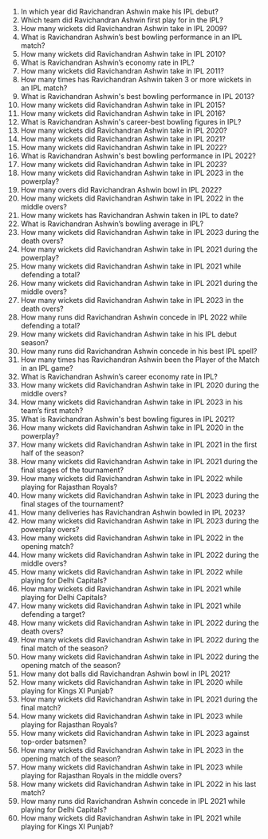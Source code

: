 1. In which year did Ravichandran Ashwin make his IPL debut?  
2. Which team did Ravichandran Ashwin first play for in the IPL?  
3. How many wickets did Ravichandran Ashwin take in IPL 2009?  
4. What is Ravichandran Ashwin’s best bowling performance in an IPL match?  
5. How many wickets did Ravichandran Ashwin take in IPL 2010?  
6. What is Ravichandran Ashwin’s economy rate in IPL?  
7. How many wickets did Ravichandran Ashwin take in IPL 2011?  
8. How many times has Ravichandran Ashwin taken 3 or more wickets in an IPL match?  
9. What is Ravichandran Ashwin's best bowling performance in IPL 2013?  
10. How many wickets did Ravichandran Ashwin take in IPL 2015?  
11. How many wickets did Ravichandran Ashwin take in IPL 2016?  
12. What is Ravichandran Ashwin's career-best bowling figures in IPL?  
13. How many wickets did Ravichandran Ashwin take in IPL 2020?  
14. How many wickets did Ravichandran Ashwin take in IPL 2021?  
15. How many wickets did Ravichandran Ashwin take in IPL 2022?  
16. What is Ravichandran Ashwin's best bowling performance in IPL 2022?  
17. How many wickets did Ravichandran Ashwin take in IPL 2023?  
18. How many wickets did Ravichandran Ashwin take in IPL 2023 in the powerplay?  
19. How many overs did Ravichandran Ashwin bowl in IPL 2022?  
20. How many wickets did Ravichandran Ashwin take in IPL 2022 in the middle overs?  
21. How many wickets has Ravichandran Ashwin taken in IPL to date?  
22. What is Ravichandran Ashwin’s bowling average in IPL?  
23. How many wickets did Ravichandran Ashwin take in IPL 2023 during the death overs?  
24. How many wickets did Ravichandran Ashwin take in IPL 2021 during the powerplay?  
25. How many wickets did Ravichandran Ashwin take in IPL 2021 while defending a total?  
26. How many wickets did Ravichandran Ashwin take in IPL 2021 during the middle overs?  
27. How many wickets did Ravichandran Ashwin take in IPL 2023 in the death overs?  
28. How many runs did Ravichandran Ashwin concede in IPL 2022 while defending a total?  
29. How many wickets did Ravichandran Ashwin take in his IPL debut season?  
30. How many runs did Ravichandran Ashwin concede in his best IPL spell?  
31. How many times has Ravichandran Ashwin been the Player of the Match in an IPL game?  
32. What is Ravichandran Ashwin’s career economy rate in IPL?  
33. How many wickets did Ravichandran Ashwin take in IPL 2020 during the middle overs?  
34. How many wickets did Ravichandran Ashwin take in IPL 2023 in his team’s first match?  
35. What is Ravichandran Ashwin's best bowling figures in IPL 2021?  
36. How many wickets did Ravichandran Ashwin take in IPL 2020 in the powerplay?  
37. How many wickets did Ravichandran Ashwin take in IPL 2021 in the first half of the season?  
38. How many wickets did Ravichandran Ashwin take in IPL 2021 during the final stages of the tournament?  
39. How many wickets did Ravichandran Ashwin take in IPL 2022 while playing for Rajasthan Royals?  
40. How many wickets did Ravichandran Ashwin take in IPL 2023 during the final stages of the tournament?  
41. How many deliveries has Ravichandran Ashwin bowled in IPL 2023?  
42. How many wickets did Ravichandran Ashwin take in IPL 2023 during the powerplay overs?  
43. How many wickets did Ravichandran Ashwin take in IPL 2022 in the opening match?  
44. How many wickets did Ravichandran Ashwin take in IPL 2022 during the middle overs?  
45. How many wickets did Ravichandran Ashwin take in IPL 2022 while playing for Delhi Capitals?  
46. How many wickets did Ravichandran Ashwin take in IPL 2021 while playing for Delhi Capitals?  
47. How many wickets did Ravichandran Ashwin take in IPL 2021 while defending a target?  
48. How many wickets did Ravichandran Ashwin take in IPL 2022 during the death overs?  
49. How many wickets did Ravichandran Ashwin take in IPL 2022 during the final match of the season?  
50. How many wickets did Ravichandran Ashwin take in IPL 2022 during the opening match of the season?  
51. How many dot balls did Ravichandran Ashwin bowl in IPL 2021?  
52. How many wickets did Ravichandran Ashwin take in IPL 2020 while playing for Kings XI Punjab?  
53. How many wickets did Ravichandran Ashwin take in IPL 2021 during the final match?  
54. How many wickets did Ravichandran Ashwin take in IPL 2023 while playing for Rajasthan Royals?  
55. How many wickets did Ravichandran Ashwin take in IPL 2023 against top-order batsmen?  
56. How many wickets did Ravichandran Ashwin take in IPL 2023 in the opening match of the season?  
57. How many wickets did Ravichandran Ashwin take in IPL 2023 while playing for Rajasthan Royals in the middle overs?  
58. How many wickets did Ravichandran Ashwin take in IPL 2022 in his last match?  
59. How many runs did Ravichandran Ashwin concede in IPL 2021 while playing for Delhi Capitals?  
60. How many wickets did Ravichandran Ashwin take in IPL 2021 while playing for Kings XI Punjab?